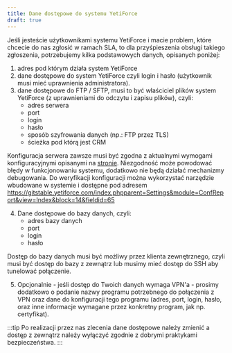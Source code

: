 ```yaml
---
title: Dane dostępowe do systemu YetiForce
draft: true
---
```


Jeśli jesteście użytkownikami systemu YetiForce i macie problem, które chcecie do nas zgłosić w ramach SLA, to dla przyśpieszenia obsługi takiego zgłoszenia, potrzebujemy kilka podstawowych danych, opisanych poniżej:

1. adres pod którym działa system YetiForce
2. dane dostępowe do system YetiForce czyli login i hasło (użytkownik musi mieć uprawnienia administratora).
3. dane dostępowe do FTP / SFTP, musi to być właściciel plików system YetiForce (z uprawnieniami do odczytu i zapisu plików), czyli:
   - adres serwera
   - port
   - login
   - hasło
   - sposób szyfrowania danych (np.: FTP przez TLS)
   - ścieżka pod którą jest CRM

Konfiguracja serwera zawsze musi być zgodna z aktualnymi wymogami konfiguracyjnymi opisanymi na [stronie](/introduction/requirements/). Niezgodność może powodować błędy w funkcjonowaniu systemu, dodatkowo nie będą działać mechanizmy debugowania. Do weryfikacji konfiguracji można wykorzystać narzędzie wbudowane w systemie i dostępne pod adresem https://gitstable.yetiforce.com/index.phpparent=Settings&module=ConfReport&view=Index&block=14&fieldid=65

4. Dane dostępowe do bazy danych, czyli:
   - adres bazy danych
   - port
   - login
   - hasło

Dostęp do bazy danych musi być możliwy przez klienta zewnętrznego, czyli musi być dostęp do bazy z zewnątrz lub musimy mieć dostęp do SSH aby tunelować połączenie.

5. Opcjonalnie - jeśli dostęp do Twoich danych wymaga VPN'a - prosimy dodatkowo o podanie nazwy programu potrzebnego do połączenia z VPN oraz dane do konfiguracji tego programu (adres, port, login, hasło, oraz inne informacje wymagane przez konkretny program, jak np. certyfikat).

:::tip
Po realizacji przez nas zlecenia dane dostępowe należy zmienić a dostęp z zewnątrz należy wyłączyć zgodnie z dobrymi praktykami bezpieczeństwa.
:::
